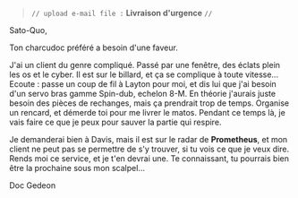 > `// upload e-mail file :` **Livraison d'urgence** `//`

Sato-Quo,

Ton charcudoc préféré a besoin d'une faveur. 

J'ai un client du genre compliqué. Passé par une fenêtre, des éclats plein les os et le cyber. Il est sur le billard, et ça se complique à toute vitesse... Ecoute : passe un coup de fil à Layton pour moi, et dis lui que j'ai besoin d'un servo bras gamme Spin-dub, echelon 8-M. En théorie j'aurais juste besoin des pièces de rechanges, mais ça prendrait trop de temps. Organise un rencard, et démerde toi pour me livrer le matos. Pendant ce temps là, je vais faire ce que je peux pour sauver la partie qui respire.

Je demanderai bien à Davis, mais il est sur le radar de **Prometheus**, et mon client ne peut pas se permettre de s'y trouver, si tu vois ce que je veux dire. Rends moi ce service, et je  t'en devrai une. Te connaissant, tu pourrais bien être la prochaine sous mon scalpel...

Doc Gedeon
